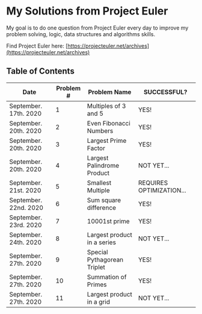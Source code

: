 # My Solutions from Project Euler

My goal is to do one question from Project Euler every day to improve my problem solving, logic, data structures and algorithms skills.

Find Project Euler here: [https://projecteuler.net/archives](https://projecteuler.net/archives)

## **Table of Contents**

| Date | Problem # | Problem Name | SUCCESSFUL? |
|------|-----------|--------------|-------------|
| September. 17th. 2020 | 1 | Multiples of 3 and 5 | YES! |
| September. 20th. 2020 | 2 | Even Fibonacci Numbers | YES! |
| September. 20th. 2020 | 3 | Largest Prime Factor | YES! |
| September. 20th. 2020 | 4 | Largest Palindrome Product | NOT YET... |
| September. 21st. 2020 | 5 | Smallest Multiple | REQUIRES OPTIMIZATION... |
| September. 22nd. 2020 | 6 | Sum square difference | YES! |
| September. 23rd. 2020 | 7 | 10001st prime | YES! |
| September. 24th. 2020 | 8 | Largest product in a series | NOT YET... |
| September. 27th. 2020 | 9 | Special Pythagorean Triplet | YES! |
| September. 27th. 2020 | 10 | Summation of Primes | YES! |
| September. 27th. 2020 | 11 | Largest product in a grid | NOT YET... |